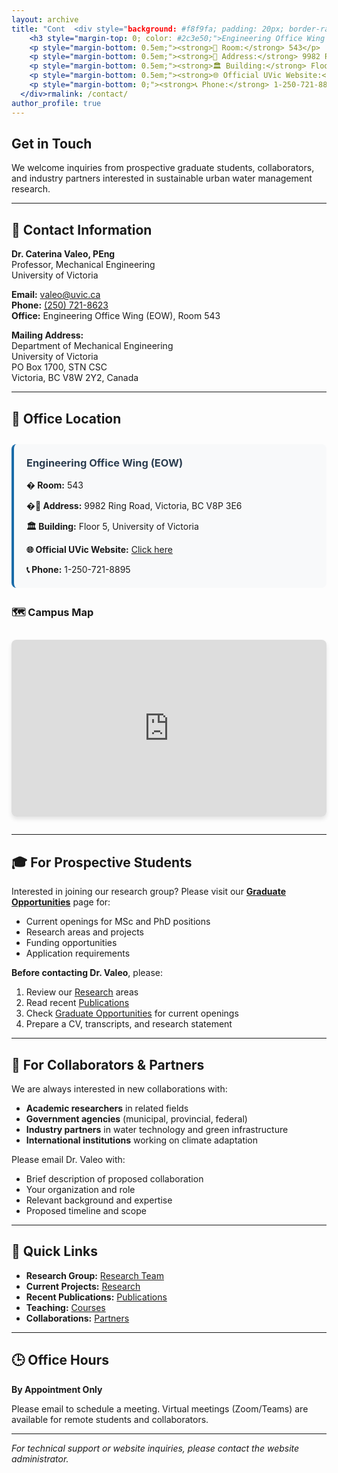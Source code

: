 ```yaml
---
layout: archive
title: "Cont  <div style="background: #f8f9fa; padding: 20px; border-radius: 8px; border-left: 4px solid #1a6ba8; margin-bottom: 1.5em;">
    <h3 style="margin-top: 0; color: #2c3e50;">Engineering Office Wing (EOW)</h3>
    <p style="margin-bottom: 0.5em;"><strong>🚪 Room:</strong> 543</p>
    <p style="margin-bottom: 0.5em;"><strong>📍 Address:</strong> 9982 Ring Road, Victoria, BC V8P 3E6</p>
    <p style="margin-bottom: 0.5em;"><strong>🏛️ Building:</strong> Floor 5, University of Victoria</p>
    <p style="margin-bottom: 0.5em;"><strong>🌐 Official UVic Website:</strong> <a href="https://www.uvic.ca/ecs/mechanical/faculty-and-staff/faculty/profiles/valeo-caterina.php" target="_blank">Click here</a></p>
    <p style="margin-bottom: 0;"><strong>📞 Phone:</strong> 1-250-721-8895</p>
  </div>rmalink: /contact/
author_profile: true
---
```


## Get in Touch

We welcome inquiries from prospective graduate students, collaborators, and industry partners interested in sustainable urban water management research.

---

## 📧 Contact Information

**Dr. Caterina Valeo, PEng**  
Professor, Mechanical Engineering  
University of Victoria

**Email:** [valeo@uvic.ca](mailto:valeo@uvic.ca)  
**Phone:** [(250) 721-8623](tel:+12507218623)  
**Office:** Engineering Office Wing (EOW), Room 543

**Mailing Address:**  
Department of Mechanical Engineering  
University of Victoria  
PO Box 1700, STN CSC  
Victoria, BC V8W 2Y2, Canada

---

## 🏢 Office Location

<div style="margin: 2em 0;">
  <div style="background: #f8f9fa; padding: 20px; border-radius: 8px; border-left: 4px solid #1a6ba8; margin-bottom: 1.5em;">
    <h3 style="margin-top: 0; color: #2c3e50;">Engineering Office Wing (EOW)</h3>
    <p style="margin-bottom: 0.5em;"><strong>� Room:</strong> 543</p>
    <p style="margin-bottom: 0.5em;"><strong>�📍 Address:</strong> 9982 Ring Road, Victoria, BC V8P 3E6</p>
    <p style="margin-bottom: 0.5em;"><strong>🏛️ Building:</strong> Floor 5, University of Victoria</p>
    <p style="margin-bottom: 0.5em;"><strong>🌐 Official UVic Website:</strong> <a href="https://www.uvic.ca/ecs/mechanical/faculty-and-staff/faculty/profiles/valeo-caterina.php" target="_blank">Click here</a></p>
    <p style="margin-bottom: 0;"><strong>📞 Phone:</strong> 1-250-721-8895</p>
  </div>
</div>

### 🗺️ Campus Map

<div style="position: relative; width: 100%; padding-bottom: 56.25%; height: 0; overflow: hidden; border-radius: 8px; box-shadow: 0 4px 6px rgba(0,0,0,0.1); margin: 2em 0;">
  <iframe 
    src="https://www.google.com/maps/embed?pb=!1m18!1m12!1m3!1d330.4784772694644!2d-123.31228134868383!3d48.46300298697252!2m3!1f0!2f0!3f0!3m2!1i1024!2i768!4f13.1!3m3!1m2!1s0x548f71535d1b7f53%3A0x7d45d8b8f9833ae5!2sEngineering%20Office%20Wing%2C%20University%20of%20Victoria!5e0!3m2!1sen!2sca!4v1735689012345!5m2!1sen!2sca" 
    style="position: absolute; top: 0; left: 0; width: 100%; height: 100%; border: 0;" 
    allowfullscreen="" 
    loading="lazy" 
    referrerpolicy="no-referrer-when-downgrade">
  </iframe>
</div>

---

## 🎓 For Prospective Students

Interested in joining our research group? Please visit our **[Graduate Opportunities](/CV/graduate-opportunities/)** page for:

- Current openings for MSc and PhD positions
- Research areas and projects
- Funding opportunities
- Application requirements

**Before contacting Dr. Valeo**, please:
1. Review our [Research](/CV/research/) areas
2. Read recent [Publications](/CV/publications/)
3. Check [Graduate Opportunities](/CV/graduate-opportunities/) for current openings
4. Prepare a CV, transcripts, and research statement

---

## 🤝 For Collaborators & Partners

We are always interested in new collaborations with:

- **Academic researchers** in related fields
- **Government agencies** (municipal, provincial, federal)
- **Industry partners** in water technology and green infrastructure
- **International institutions** working on climate adaptation

Please email Dr. Valeo with:
- Brief description of proposed collaboration
- Your organization and role
- Relevant background and expertise
- Proposed timeline and scope

---

## 🔗 Quick Links

- **Research Group:** [Research Team](/CV/research-team/)
- **Current Projects:** [Research](/CV/research/)
- **Recent Publications:** [Publications](/CV/publications/)
- **Teaching:** [Courses](/CV/teaching/)
- **Collaborations:** [Partners](/CV/collaborations/)

---

## 🕒 Office Hours

**By Appointment Only**

Please email to schedule a meeting. Virtual meetings (Zoom/Teams) are available for remote students and collaborators.

---

*For technical support or website inquiries, please contact the website administrator.*
